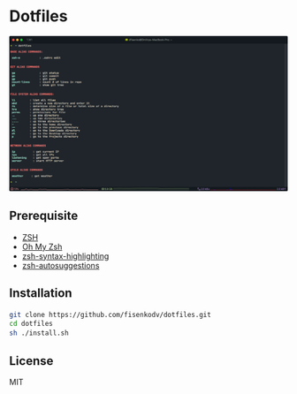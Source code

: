 # Dotfiles

![Dotfiles](https://github.com/fisenkodv/dotfiles/blob/master/assets/main.png)

## Prerequisite

- [ZSH](https://github.com/robbyrussell/oh-my-zsh/wiki/Installing-ZSH)
- [Oh My Zsh](https://github.com/robbyrussell/oh-my-zsh)
- [zsh-syntax-highlighting](https://github.com/zsh-users/zsh-syntax-highlighting/blob/master/INSTALL.md)
- [zsh-autosuggestions](https://github.com/zsh-users/zsh-autosuggestions/blob/master/INSTALL.md)

## Installation

```bash
git clone https://github.com/fisenkodv/dotfiles.git
cd dotfiles
sh ./install.sh
```

## License

MIT
